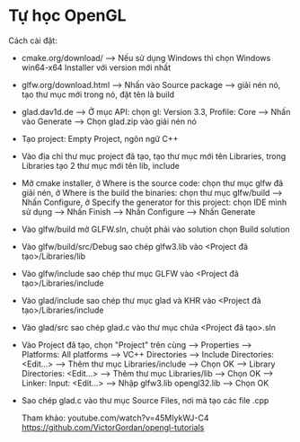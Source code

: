 # Tự học OpenGL

  Cách cài đặt:
- cmake.org/download/ --> Nếu sử dụng Windows thì chọn Windows win64-x64 Installer với version mới nhất
- glfw.org/download.html --> Nhấn vào Source package --> giải nén nó, tạo thư mục mới trong nó, đặt tên là build
- glad.dav1d.de --> Ở mục API: chọn gl: Version 3.3, Profile: Core --> Nhấn vào Generate --> Chọn glad.zip vào giải nén nó
- Tạo project: Empty Project, ngôn ngữ C++
- Vào địa chỉ thư mục project đã tạo, tạo thư mục mới tên Libraries, trong Libraries tạo 2 thư mục mới tên lib, include
- Mở cmake installer, ở Where is the source code: chọn thư mục glfw đã giải nén, ở Where is the build the binaries: chọn thư mục glfw/build
--> Nhấn Configure, ở Specify the generator for this project: chọn IDE mình sử dụng --> Nhấn Finish --> Nhấn Configure --> Nhấn Generate
- Vào glfw/build mở GLFW.sln, chuột phải vào solution chọn Build solution
- Vào glfw/build/src/Debug sao chép glfw3.lib vào <Project đã tạo>/Libraries/lib
- Vào glfw/include sao chép thư mục GLFW vào <Project đã tạo>/Libraries/include
- Vào glad/include sao chép thư mục glad và KHR vào <Project đã tạo>/Libraries/include
- Vào glad/src sao chép glad.c vào thư mục chứa <Project đã tạo>.sln
- Vào Project đã tạo, chọn "Project" trên cùng --> Properties --> Platforms: All platforms --> VC++ Directories --> Include Directories: <Edit...>
--> Thêm thư mục Libraries/include --> Chọn OK --> Library Directories: <Edit...> --> Thêm thư mục Libraries/lib --> Chọn OK
--> Linker: Input: <Edit...> --> Nhập glfw3.lib <Enter> opengl32.lib --> Chọn OK
- Sao chép glad.c vào thư mục Source Files, nơi mà tạo các file .cpp

  Tham khảo: youtube.com/watch?v=45MIykWJ-C4
             https://github.com/VictorGordan/opengl-tutorials
